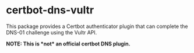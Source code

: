 # certbot-dns-vultr

This package provides a Certbot authenticator plugin
that can complete the DNS-01 challenge using the Vultr API.

**NOTE: This is \*not\* an official certbot DNS plugin.**
